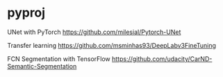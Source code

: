 # pyproj


UNet with PyTorch
https://github.com/milesial/Pytorch-UNet

Transfer learning
https://github.com/msminhas93/DeepLabv3FineTuning

FCN Segmentation with TensorFlow
https://github.com/udacity/CarND-Semantic-Segmentation
